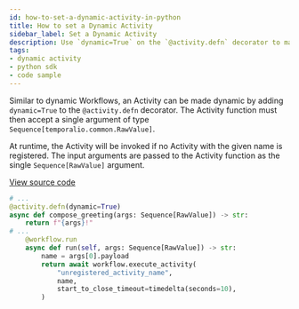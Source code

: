 ```yaml
---
id: how-to-set-a-dynamic-activity-in-python
title: How to set a Dynamic Activity
sidebar_label: Set a Dynamic Activity
description: Use `dynamic=True` on the `@activity.defn` decorator to make an Activity dynamic.
tags:
- dynamic activity
- python sdk
- code sample
---
```


<!-- DO NOT EDIT THIS FILE DIRECTLY.
THIS FILE IS GENERATED from https://github.com/temporalio/documentation-samples-python/blob/dynamic-ent/dynamic_entities/your_dynamic_entity_dacx.py. -->

Similar to dynamic Workflows, an Activity can be made dynamic by adding `dynamic=True` to the `@activity.defn` decorator.
The Activity function must then accept a single argument of type `Sequence[temporalio.common.RawValue]`.

At runtime, the Activity will be invoked if no Activity with the given name is registered.
The input arguments are passed to the Activity function as the single `Sequence[RawValue]` argument.

<a class="dacx-source-link" href="https://github.com/temporalio/documentation-samples-python/blob/dynamic-ent/dynamic_entities/your_dynamic_entity_dacx.py">View source code</a>

```python
# ...
@activity.defn(dynamic=True)
async def compose_greeting(args: Sequence[RawValue]) -> str:
    return f"{args}!"
# ...
    @workflow.run
    async def run(self, args: Sequence[RawValue]) -> str:
        name = args[0].payload
        return await workflow.execute_activity(
            "unregistered_activity_name",
            name,
            start_to_close_timeout=timedelta(seconds=10),
        )
```
